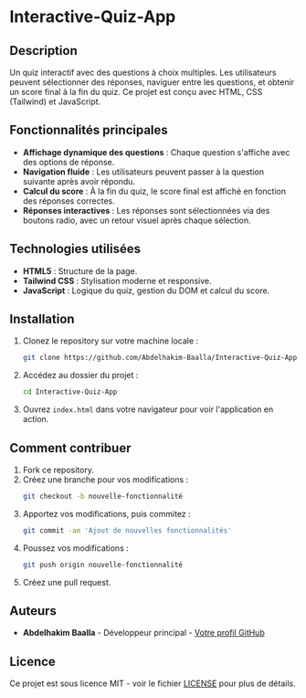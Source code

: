 # Interactive-Quiz-App

## Description
Un quiz interactif avec des questions à choix multiples. Les utilisateurs peuvent sélectionner des réponses, naviguer entre les questions, et obtenir un score final à la fin du quiz. Ce projet est conçu avec HTML, CSS (Tailwind) et JavaScript.

## Fonctionnalités principales
- **Affichage dynamique des questions** : Chaque question s'affiche avec des options de réponse.
- **Navigation fluide** : Les utilisateurs peuvent passer à la question suivante après avoir répondu.
- **Calcul du score** : À la fin du quiz, le score final est affiché en fonction des réponses correctes.
- **Réponses interactives** : Les réponses sont sélectionnées via des boutons radio, avec un retour visuel après chaque sélection.

## Technologies utilisées
- **HTML5** : Structure de la page.
- **Tailwind CSS** : Stylisation moderne et responsive.
- **JavaScript** : Logique du quiz, gestion du DOM et calcul du score.

## Installation

1. Clonez le repository sur votre machine locale :
    ```bash
    git clone https://github.com/Abdelhakim-Baalla/Interactive-Quiz-App.git
    ```

2. Accédez au dossier du projet :
    ```bash
    cd Interactive-Quiz-App
    ```

3. Ouvrez `index.html` dans votre navigateur pour voir l'application en action.

## Comment contribuer
1. Fork ce repository.
2. Créez une branche pour vos modifications :
    ```bash
    git checkout -b nouvelle-fonctionnalité
    ```
3. Apportez vos modifications, puis commitez :
    ```bash
    git commit -am 'Ajout de nouvelles fonctionnalités'
    ```
4. Poussez vos modifications :
    ```bash
    git push origin nouvelle-fonctionnalité
    ```
5. Créez une pull request.

## Auteurs
- **Abdelhakim Baalla** - Développeur principal - [Votre profil GitHub](https://github.com/Abdelhakim-baalla)

## Licence
Ce projet est sous licence MIT - voir le fichier [LICENSE](LICENSE) pour plus de détails.
